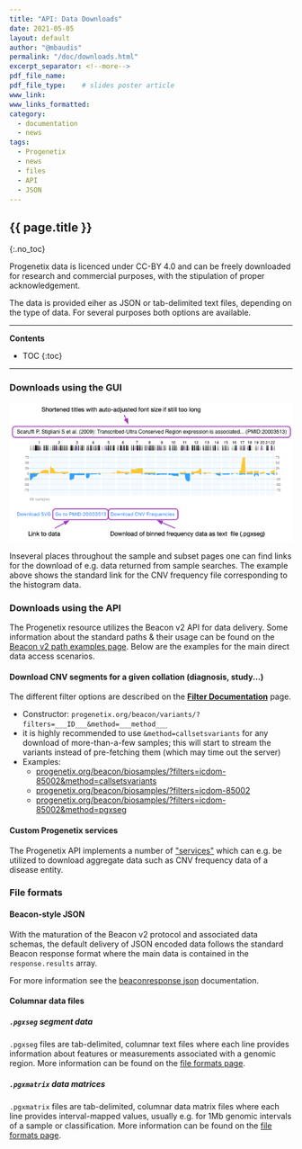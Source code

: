 ```yaml
---
title: "API: Data Downloads"
date: 2021-05-05
layout: default
author: "@mbaudis"
permalink: "/doc/downloads.html"
excerpt_separator: <!--more-->
pdf_file_name:
pdf_file_type:    # slides poster article
www_link:
www_links_formatted:
category:
  - documentation
  - news
tags:
  - Progenetix
  - news
  - files
  - API
  - JSON
---
```


## {{ page.title }}
{:.no_toc}

Progenetix data is licenced under CC-BY 4.0 and can be freely downloaded for
research and commercial purposes, with the stipulation of proper acknowledgement.

The data is provided eiher as JSON or tab-delimited text files, depending on the
type of data. For several purposes both options are available.

<!--more-->

----
**Contents**
* TOC
{:toc}
----

### Downloads using the GUI

<img src="/assets/img/histogram-new-options.png" style="margin-left: auto; margin-right:auto" />

Inseveral places throughout the sample and subset pages one can find links
for the download of e.g. data returned from sample searches. The example above
shows the standard link for the CNV frequency file corresponding to the
histogram data.

### Downloads using the API

The Progenetix resource utilizes the Beacon v2 API for data delivery. Some
information about the standard paths & their usage can be found on the
[Beacon v2 path examples page](/doc/beacon/paths.html). Below are the examples
for the main direct data access scenarios.

#### Download CNV segments for a given collation (diagnosis, study...)

The different filter options are described on the [**Filter Documentation**](/doc/filters-documentation.html)
page.

* Constructor: `progenetix.org/beacon/variants/?filters=___ID___&method=___method___`
* it is highly recommended to use `&method=callsetsvariants` for any download of
more-than-a-few samples; this will start to stream the variants instead of pre-fetching them (which may time out the server)
* Examples:
  - [progenetix.org/beacon/biosamples/?filters=icdom-85002&method=callsetsvariants](http://progenetix.org/beacon/biosamples/?filters=icdom-85002&method=callsetsvariants)
  - [progenetix.org/beacon/biosamples/?filters=icdom-85002](http://progenetix.org/beacon/biosamples/?filters=icdom-85002)
  - [progenetix.org/beacon/biosamples/?filters=icdom-85002&method=pgxseg](http://progenetix.org/beacon/biosamples/?filters=icdom-85002&method=pgxseg)

#### Custom Progenetix services

The Progenetix API implements a number of ["services"](/doc/services/services.html)
which can e.g. be utilized to download aggregate data such as CNV frequency data
of a disease entity.


### File formats

#### Beacon-style JSON

With the maturation of the Beacon v2 protocol and associated data schemas,
the default delivery of JSON encoded data follows the standard Beacon response
format where the main data is contained in the `response.results` array.

For more information see the [beaconresponse json](/doc/beaconresponse-json.html)
documentation.

#### Columnar data files

##### `.pgxseg` segment data

`.pgxseg` files are tab-delimited, columnar text files where each line provides
information about features or measurements associated with a genomic region.
More information can be found on the [file formats page](/doc/fileformats.html).

##### `.pgxmatrix` data matrices

`.pgxmatrix` files are tab-delimited, columnar data matrix files where each line
provides interval-mapped values, usually e.g. for 1Mb genomic intervals of a
sample or classification. More information can be found on the [file formats page](/doc/fileformats.html).
